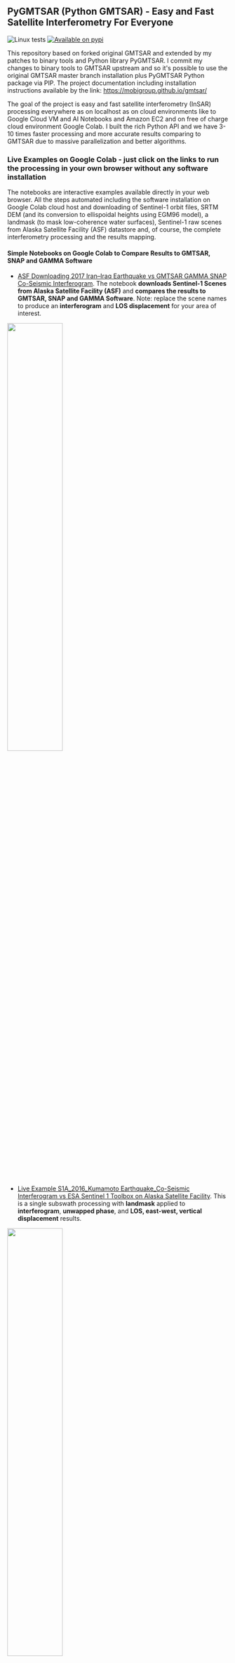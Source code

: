 ## PyGMTSAR (Python GMTSAR) - Easy and Fast Satellite Interferometry For Everyone

![Linux tests](https://github.com/mobigroup/gmtsar/actions/workflows/ubuntu.yml/badge.svg)
[![Available on pypi](https://img.shields.io/pypi/v/pygmtsar.svg)](https://pypi.python.org/pypi/pygmtsar/)

This repository based on forked original GMTSAR and extended by my patches to binary tools and Python library PyGMTSAR. I commit my changes to binary tools to GMTSAR upstream and so it's possible to use the original GMTSAR master branch installation plus PyGMTSAR Python package via PIP. The project documentation including installation instructions available by the link: https://mobigroup.github.io/gmtsar/

The goal of the project is easy and fast satellite interferometry (InSAR) processing everywhere as on localhost as on cloud environments like to Google Cloud VM and AI Notebooks and Amazon EC2 and on free of charge cloud environment Google Colab. I built the rich Python API and we have 3-10 times faster processing and more accurate results comparing to GMTSAR due to massive parallelization and better algorithms.

### Live Examples on Google Colab - just click on the links to run the processing in your own browser without any software installation

The notebooks are interactive examples available directly in your web browser. All the steps automated including the software installation on Google Colab cloud host and downloading of Sentinel-1 orbit files, SRTM DEM (and its conversion to ellispoidal heights using EGM96 model), a landmask (to mask low-coherence water surfaces), Sentinel-1 raw scenes from Alaska Satellite Facility (ASF) datastore and, of course, the complete interferometry processing and the results mapping.

#### Simple Notebooks on Google Colab to Compare Results to GMTSAR, SNAP and GAMMA Software

* [ASF Downloading 2017 Iran–Iraq Earthquake vs GMTSAR GAMMA SNAP Co-Seismic Interferogram](https://colab.research.google.com/drive/12LJqlZNBUmvLlRl98rRFCbKveVPg9Ami?usp=sharing). The notebook **downloads Sentinel-1 Scenes from Alaska Satellite Facility (ASF)** and **compares the results to GMTSAR, SNAP and GAMMA Software**. Note: replace the scene names to produce an **interferogram** and **LOS displacement** for your area of interest.

<img src="https://user-images.githubusercontent.com/7342379/177748605-788889e5-9afd-44d8-bc3c-dc6efe920ea0.png" width="50%">

* [Live Example S1A_2016_Kumamoto Earthquake_Co-Seismic Interferogram vs ESA Sentinel 1 Toolbox on Alaska Satellite Facility](https://colab.research.google.com/drive/1PyYcxvuyzhh-g4NQEbKjcfTDQhREZInn?usp=sharing). This is a single subswath processing with **landmask** applied to **interferogram**, **unwapped phase**, and **LOS, east-west, vertical displacement** results.

<img src="https://user-images.githubusercontent.com/7342379/183805898-d7c1ad76-822e-428e-9259-f19cc9e7540e.jpg" width="50%">

<img src="https://user-images.githubusercontent.com/7342379/183816622-1dacce7e-6a2f-46b9-8e67-d701f55bdd30.png" width="50%">

<img src="https://user-images.githubusercontent.com/7342379/183649417-7fcb7f3f-8c8d-45e8-a2c9-9293498ebada.png" width="50%">

* [Live Example S1AB 2021 Crete Earthquake Co-Seismic Interferogram vs Centre of EO Research & Satellite Remote Sensing, Greece Report](https://colab.research.google.com/drive/1ZTPV4HY-UoLvDYVx0UGh_Z3B12scSh9E?usp=sharing) This is a single **cropped subswath** processing with **landmask** applied to **interferogram**, **unwapped phase**, and **LOS, east-west, vertical displacement** results.

<img src="https://user-images.githubusercontent.com/7342379/177004287-cdd4351c-0834-42ae-8e46-9da5e8b124bf.jpg" width="50%">

<img src="https://user-images.githubusercontent.com/7342379/183645260-f8529ff3-b014-499e-ba2f-ebea4937b2c2.png" width="50%">

* [GMTSAR example dataset S1A_Stack_CPGF_T173](https://colab.research.google.com/drive/1sljxm2jAMGXynq4EYam6Siz8OLcPLN0h?usp=sharing) This example illustrates **SBAS** and **PSI** analyses and **detrending** approach to remove **atmospheric noise** to produce much better results.

<img src="https://user-images.githubusercontent.com/7342379/135814732-aa0eb142-ae54-4a57-b271-c33b5174a28e.png" width="50%">

<img src="https://user-images.githubusercontent.com/7342379/189961167-bf3901e5-417c-41ce-a5ca-d1c74c239a04.png" width="50%">

#### More Complex Notebooks Still Available on Google Colab

The notebooks processing more than a single subswath or scene. It's possible on Google Colab limited resources using prepared datasets produced by PyGMTSAR "backup" command described in the notebooks.

* [ASF Downloading 2020 Ardabil, Iran Earthquake Co-Seismic Interferogram and LOS Displacement](https://colab.research.google.com/drive/1ZBVwlkiXMhSDS96oojpWrzTyRFIxv8Rp?usp=sharing). The notebook **downloads Sentinel-1 Scenes from Alaska Satellite Facility (ASF)** to **crop the area** and **merge subswaths** and **detrend** results. Note: replace the scene names to produce an interferogram for your area of interest.

#### Long Timeseries Analysis is not available on Google Colab 

See a separate GitHub repository for Yamchi Dam area dynamic model [YamchiDam](https://github.com/mobigroup/YamchiDam) Here two of my software tools [PyGMTSAR](https://github.com/mobigroup/gmtsar) [N-Cube ParaView plugin for 3D/4D GIS Data Visualization](https://github.com/mobigroup/ParaView-plugins) are combined together for 4D analysis and visualization:

<img src="https://user-images.githubusercontent.com/7342379/144747743-a24d72ec-8875-4272-91f9-ec1f937bb798.gif" width="50%">

### About me

I have STEM master's degree in radio physics and in 2004 I was awarded first prize of the All-Russian Physics competition for significant results in Inverse modeling for non-linear optics and holography, also applicable for Inverse Modeling of Gravity, Magnetic, and Thermal fields. To create laser-induced holograms in non-linear optical composites I worked on interferograms numerical modeling and development of satellite interferometry processing software is very close task and so I build PyGMTSAR. Also, that's the related to inverse modeling of potensial fields like to gravity and I build Geomed3D geophisical modeling software too. In addition to my fundamental science knowledge, I’m world class data scientist and software developer with 20 years experience in science and industrial development. I have worked on government contracts and universities projects and on projects for LG Corp, Google Inc, etc. You are able to find some of my software and results on LinkedIn and GitHub and Upwork, see the links below. By the way, I left Russia many years ago and I work remotely for about 20 years.

To order some research, development and support see my profile on freelance platform [Upwork](https://www.upwork.com/freelancers/~01e65e8e7221758623) And of cource you are able to use my Open Source software for you scientific research and geological exploration projects and beyond.

 [Geological models on YouTube channel](https://www.youtube.com/channel/UCSEeXKAn9f_bDiTjT6l87Lg)

 [Augmented Reality (AR) Geological Models](https://mobigroup.github.io/ParaView-Blender-AR/)

 [GitHub repositories](https://github.com/mobigroup)

 [English posts and articles on LinkedIn](https://www.linkedin.com/in/alexey-pechnikov/)

[Russian articles on Habr](https://habr.com/ru/users/N-Cube/posts/)

@ Alexey Pechnikov, 2022
